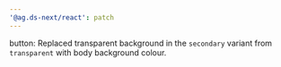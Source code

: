 ```yaml
---
'@ag.ds-next/react': patch
---
```


button: Replaced transparent background in the `secondary` variant from `transparent` with body background colour.
